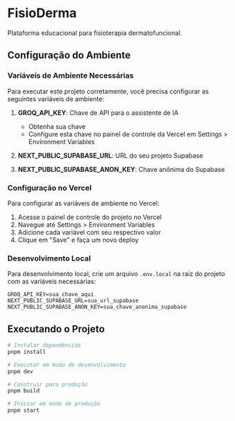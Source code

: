 # FisioDerma

Plataforma educacional para fisioterapia dermatofuncional.

## Configuração do Ambiente

### Variáveis de Ambiente Necessárias

Para executar este projeto corretamente, você precisa configurar as seguintes variáveis de ambiente:

1. **GROQ_API_KEY**: Chave de API para o assistente de IA
   - Obtenha sua chave
   - Configure esta chave no painel de controle da Vercel em Settings > Environment Variables

2. **NEXT_PUBLIC_SUPABASE_URL**: URL do seu projeto Supabase
3. **NEXT_PUBLIC_SUPABASE_ANON_KEY**: Chave anônima do Supabase

### Configuração no Vercel

Para configurar as variáveis de ambiente no Vercel:

1. Acesse o painel de controle do projeto no Vercel
2. Navegue até Settings > Environment Variables
3. Adicione cada variável com seu respectivo valor
4. Clique em "Save" e faça um novo deploy

### Desenvolvimento Local

Para desenvolvimento local, crie um arquivo `.env.local` na raiz do projeto com as variáveis necessárias:

```
GROQ_API_KEY=sua_chave_aqui
NEXT_PUBLIC_SUPABASE_URL=sua_url_supabase
NEXT_PUBLIC_SUPABASE_ANON_KEY=sua_chave_anonima_supabase
```

## Executando o Projeto

```bash
# Instalar dependências
pnpm install

# Executar em modo de desenvolvimento
pnpm dev

# Construir para produção
pnpm build

# Iniciar em modo de produção
pnpm start
``` 